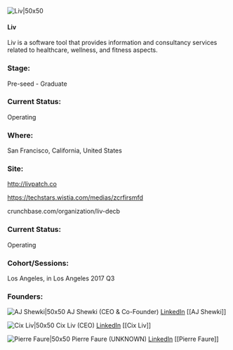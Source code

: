 

![Liv|50x50](https://apimg.techstars.com/connect/images/image_files/597217eec9aec74988000033/original/liv-logo-white-on-black.png)

#### Liv
Liv is a software tool that provides information and consultancy services related to healthcare, wellness, and fitness aspects.

### Stage: 
Pre-seed - Graduate 

### Current Status: 
Operating

### Where:
San Francisco, California, United States

### Site:
http://livpatch.co

https://techstars.wistia.com/medias/zcrfirsmfd

crunchbase.com/organization/liv-decb

### Current Status: 
Operating

### Cohort/Sessions: 
Los Angeles, in Los Angeles 2017 Q3

### Founders: 

![AJ Shewki|50x50](https://apimg.techstars.com/connect/images/image_files/5b5f03a9c1a4b82a4d000242/original/Aj1small2.jpg) AJ Shewki (CEO & Co-Founder) [LinkedIn](https://linkedin.com/in/ashewki) [[AJ Shewki]]

![Cix Liv|50x50](https://apimg.techstars.com/connect/images/image_files/599b4901c9aec7683500000c/original/AAEAAQAAAAAAAAPnAAAAJDdiNzc5NGY1LTIxNGMtNGM2MC1iYzFmLWUwNjczM2Y0YWZiNg.jpg) Cix Liv (CEO) [LinkedIn](https://linkedin.com/in/cixliv) [[Cix Liv]]

![Pierre Faure|50x50](https://apimg.techstars.com/connect/images/image_files/5938a5cdc9aec7465300006c/original/pierre-liv.jpg) Pierre Faure (UNKNOWN) [LinkedIn](https://linkedin.com/in/pierrefaure) [[Pierre Faure]]


